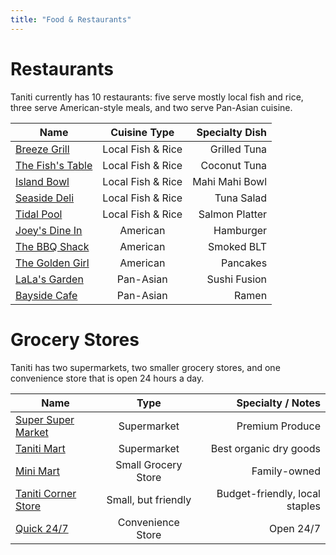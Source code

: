```yaml
---
title: "Food & Restaurants"
---
```


# Restaurants
Taniti currently has 10 restaurants: five serve mostly local fish and rice, three serve American-style meals, and two serve Pan-Asian cuisine.

| Name                 | Cuisine Type            | Specialty Dish          |  
| -------------------- | :--------------------: | ----------------------: |  
| <a href="https://example.com" target="_blank" rel="noopener noreferrer">Breeze Grill</a>  | Local Fish & Rice      | Grilled Tuna        |  
| <a href="https://example.com" target="_blank" rel="noopener noreferrer">The Fish's Table</a>| Local Fish & Rice      | Coconut Tuna     |  
| <a href="https://example.com" target="_blank" rel="noopener noreferrer">Island Bowl</a>       | Local Fish & Rice      | Mahi Mahi Bowl  |  
| <a href="https://example.com" target="_blank" rel="noopener noreferrer">Seaside Deli</a>    | Local Fish & Rice      | Tuna Salad |  
| <a href="https://example.com" target="_blank" rel="noopener noreferrer">Tidal Pool</a>        | Local Fish & Rice      |  Salmon Platter |  
| <a href="https://example.com" target="_blank" rel="noopener noreferrer"> Joey's Dine In</a>| American               | Hamburger   |  
| <a href="https://example.com" target="_blank" rel="noopener noreferrer">The BBQ Shack</a>    | American               | Smoked BLT            |  
| <a href="https://example.com" target="_blank" rel="noopener noreferrer">The Golden Girl</a>  | American               | Pancakes      |  
| <a href="https://example.com" target="_blank" rel="noopener noreferrer">LaLa's Garden</a>       | Pan-Asian              | Sushi Fusion               |  
| <a href="https://example.com" target="_blank" rel="noopener noreferrer">Bayside Cafe</a>         | Pan-Asian              | Ramen          |  



# Grocery Stores
Taniti has two supermarkets, two smaller grocery stores, and one convenience store that is open 24 hours a day. 

| Name                 | Type                | Specialty / Notes         |  
| -------------------- | :----------------: | ------------------------: |  
| <a href="https://example.com" target="_blank" rel="noopener noreferrer">Super Super Market</a>       | Supermarket        | Premium Produce |  
| <a href="https://example.com" target="_blank" rel="noopener noreferrer">Taniti Mart</a>   | Supermarket        | Best organic dry goods |  
| <a href="https://example.com" target="_blank" rel="noopener noreferrer">Mini Mart</a> | Small Grocery Store | Family-owned |  
| <a href="https://example.com" target="_blank" rel="noopener noreferrer">Taniti Corner Store</a>       | Small, but friendly | Budget-friendly, local staples |  
| <a href="https://example.com" target="_blank" rel="noopener noreferrer">Quick 24/7</a>      | Convenience Store  | Open 24/7|  


